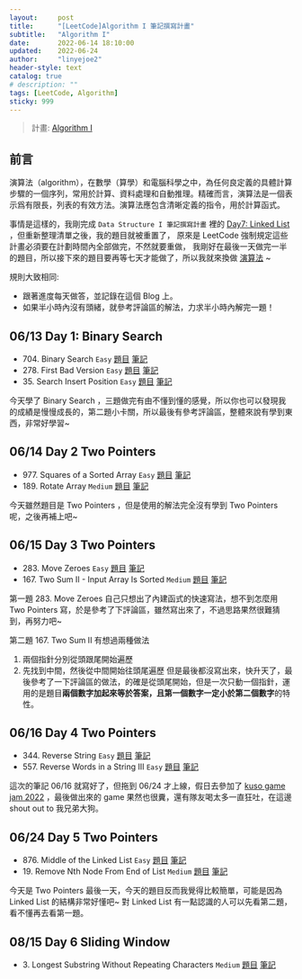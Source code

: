 ```yaml
---
layout:     post
title:      "[LeetCode]Algorithm I 筆記撰寫計畫"
subtitle:   "Algorithm I"
date:       2022-06-14 18:10:00
updated:    2022-06-24
author:     "linyejoe2"
header-style: text
catalog: true
# description: ""
tags: [LeetCode, Algorithm] 
sticky: 999
---
```


> 計畫: [Algorithm I](https://leetcode.com/study-plan/algorithm/)

## 前言

演算法（algorithm），在數學（算學）和電腦科學之中，為任何良定義的具體計算步驟的一個序列，常用於計算、資料處理和自動推理。精確而言，演算法是一個表示爲有限長，列表的有效方法。演算法應包含清晰定義的指令，用於計算函式。

<!--more-->


事情是這樣的，我剛完成 `Data Structure I 筆記撰寫計畫` 裡的 [Day7: Linked List](/2022/05/30/leetcode/Data%20Structure/Data%20Structure%20I/Starting_write_Data_Structure_I_note/#06-x2F-13-%E7%AC%AC%E4%B8%83%E5%A4%A9) ，但重新整理清單之後，我的題目就被重置了，
原來是 LeetCode 強制規定這些計畫必須要在計劃時間內全部做完，不然就要重做，
我剛好在最後一天做完一半的題目，所以接下來的題目要再等七天才能做了，所以我就來換做 [演算法](https://leetcode.com/study-plan/algorithm/?progress=gxelya3) ~

規則大致相同:

+ 跟著進度每天做答，並記錄在這個 Blog 上。
+ 如果半小時內沒有頭緒，就參考評論區的解法，力求半小時內解完一題！


## 06/13 Day 1: Binary Search

+ 704\. Binary Search `Easy` [題目](https://leetcode.com/problems/binary-search/) [筆記](/2022/06/13/leetcode/Algorithm/Algorithm%20I/704-binary-search/)
+ 278\. First Bad Version `Easy` [題目](https://leetcode.com/problems/first-bad-version/) [筆記](https:/linyejoe2.github.io/2022/06/13/leetcode/Algorithm/Algorithm%20I/278-first-bad-version/)
+ 35\. Search Insert Position `Easy` [題目](https://leetcode.com/problems/search-insert-position/) [筆記](/2022/06/13/leetcode/Algorithm/Algorithm%20I/35-search-lnsert-position/)

今天學了 Binary Search ，三題做完有由不懂到懂的感覺，所以你也可以發現我的成績是慢慢成長的，第二題小卡關，所以最後有參考評論區，整體來說有學到東西，非常好學習~


## 06/14 Day 2 Two Pointers

+ 977\. Squares of a Sorted Array `Easy` [題目](https://leetcode.com/problems/squares-of-a-sorted-array/) [筆記](/2022/06/14/leetcode/Algorithm/Algorithm%20I/977-squares-of-a-sorted-array/)
+ 189\. Rotate Array `Medium` [題目](https://leetcode.com/problems/rotate-array/) [筆記](/2022/06/14/leetcode/Algorithm/Algorithm%20I/189-rotate-array/)

今天雖然題目是 Two Pointers ，但是使用的解法完全沒有學到 Two Pointers 呢，之後再補上吧~

## 06/15 Day 3 Two Pointers

+ 283\. Move Zeroes `Easy` [題目](https://leetcode.com/problems/move-zeroes/) [筆記](/2022/06/15/leetcode/Algorithm/Algorithm%20I/283-move-zeroes/)
+ 167\. Two Sum II - Input Array Is Sorted `Medium` [題目](https://leetcode.com/problems/two-sum-ii-input-array-is-sorted/) [筆記](/2022/06/15/leetcode/Algorithm/Algorithm%20I/167-two-sum-ii-input-array-is-sorted/)

第一題 283. Move Zeroes 自己只想出了內建函式的快速寫法，想不到怎麼用 Two Pointers 寫，於是參考了下評論區，雖然寫出來了，不過思路果然很難猜到，再努力吧~

第二題 167. Two Sum II
有想過兩種做法
1. 兩個指針分別從頭跟尾開始遍歷
2. 先找到中間，然後從中間開始往頭尾遍歷
但是最後都沒寫出來，快升天了，最後參考了一下評論區的做法，的確是從頭尾開始，但是一次只動一個指針，運用的是題目**兩個數字加起來等於答案，且第一個數字一定小於第二個數字**的特性。

## 06/16 Day 4 Two Pointers

+ 344\. Reverse String `Easy` [題目](https://leetcode.com/problems/reverse-string/) [筆記](/2022/06/16/leetcode/Algorithm/Algorithm%20I/344-reverse-string/)
+ 557\. Reverse Words in a String III `Easy` [題目](https://leetcode.com/problems/reverse-words-in-a-string-iii/) [筆記](/2022/06/16/leetcode/Algorithm/Algorithm%20I/557-reverse-words-in-a-string-iii/)

這次的筆記 06/16 就寫好了，但拖到 06/24 才上線，假日去參加了 [kuso game jam 2022](https://www.facebook.com/TWKusoGameJam/) ，最後做出來的 game 果然也很糞，還有隊友喝太多一直狂吐，在這邊 shout out to 我兄弟大狗。

## 06/24 Day 5 Two Pointers

+ 876\. Middle of the Linked List `Easy` [題目](https://leetcode.com/problems/middle-of-the-linked-list/) [筆記](/2022/06/24/leetcode/Algorithm/Algorithm%20I/876-middle-of-the-linked-list/)
+ 19\. Remove Nth Node From End of List `Medium` [題目](https://leetcode.com/problems/remove-nth-node-from-end-of-list/) [筆記](/2022/06/24/leetcode/Algorithm/Algorithm%20I/19-remove-nth-node-from-end-of-list/)

今天是 Two Pointers 最後一天，今天的題目反而我覺得比較簡單，可能是因為 Linked List 的結構非常好懂吧~
對 Linked List 有一點認識的人可以先看第二題，看不懂再去看第一題。

## 08/15 Day 6 Sliding Window

+ 3\. Longest Substring Without Repeating Characters `Medium` [題目](https://leetcode.com/problems/longest-substring-without-repeating-characters/) [筆記](/2022/08/15/leetcode/Algorithm/Algorithm%20I/3-longest-substring-without-repeating/)

